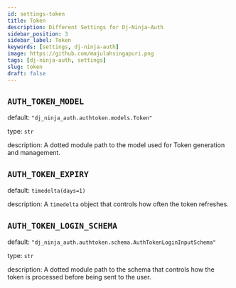 ```yaml
---
id: settings-token
title: Token
description: Different Settings for Dj-Ninja-Auth
sidebar_position: 3
sidebar_label: Token
keywords: [settings, dj-ninja-auth]
image: https://github.com/majulahsingapuri.png
tags: [dj-ninja-auth, settings]
slug: token
draft: false
---
```


## `AUTH_TOKEN_MODEL`

default: `"dj_ninja_auth.authtoken.models.Token"`

type: `str`

description: A dotted module path to the model used for Token generation and management.

## `AUTH_TOKEN_EXPIRY`

default: `timedelta(days=1)`

description: A `timedelta` object that controls how often the token refreshes.

## `AUTH_TOKEN_LOGIN_SCHEMA`

default: `"dj_ninja_auth.authtoken.schema.AuthTokenLoginInputSchema"`

type: `str`

description: A dotted module path to the schema that controls how the token is processed before being sent to the user.

